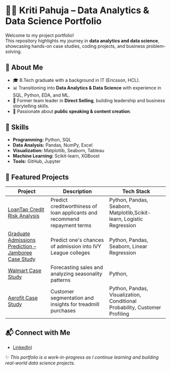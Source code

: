 # 👩‍💻 Kriti Pahuja – Data Analytics & Data Science Portfolio

Welcome to my project portfolio!  
This repository highlights my journey in **data analytics and data science**, showcasing hands-on case studies, coding projects, and business problem-solving.

## 📌 About Me
- 🎓 B.Tech graduate with a background in IT (Ericsson, HCL).  
- 📊 Transitioning into **Data Analytics & Data Science** with experience in SQL, Python, EDA, and ML.  
- 🚀 Former team leader in **Direct Selling**, building leadership and business storytelling skills.  
- 🎤 Passionate about **public speaking & content creation**.  


## 🔧 Skills
- **Programming:** Python, SQL  
- **Data Analysis:** Pandas, NumPy, Excel  
- **Visualization:** Matplotlib, Seaborn, Tableau  
- **Machine Learning:** Scikit-learn, XGBoost  
- **Tools:** GitHub, Jupyter 

## 📂 Featured Projects
| Project | Description | Tech Stack |
|---------|-------------|------------|
| [LoanTap Credit Risk Analysis](https://github.com/kriti2011/Loan_Tap_Logistic_Regression) | Predict creditworthiness of loan applicants and recommend repayment terms | Python, Pandas, Seaborn, Matplotlib,Scikit-learn, Logistic Regression |
| [Graduate Admissions Prediction – Jamboree Case Study]([./Netflix-EDA](https://github.com/kriti2011/Jamboree-Case-Study)) | Predict one's chances of admission into IVY League colleges | Python, Pandas, Seaborn, Linear Regression |
| [Walmart Case Study](./Walmart-Sales) | Forecasting sales and analyzing seasonality patterns | Python, 
| [Aerofit Case Study](./Aerofit-EDA) | Customer segmentation and insights for treadmill purchases | Python, Pandas, Visualization, Conditional Probability, Customer Profiling


## 📬 Connect with Me
- [LinkedIn](https://www.linkedin.com/in/kriti-pahuja-941970a5/))

✨ *This portfolio is a work-in-progress as I continue learning and building real-world data science projects.*


